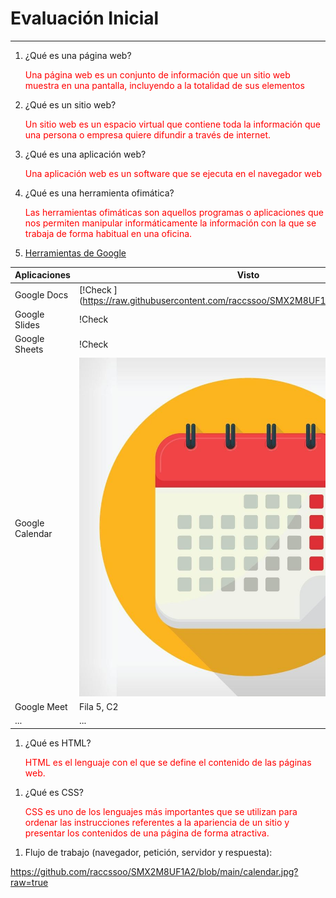 
# Evaluación Inicial 
________________________________________

1. ¿Qué es una página web? 

    <span style="color:red">Una página web es un conjunto de información que un sitio web muestra en una pantalla, incluyendo a la totalidad de sus elementos 
</span>

2.  ¿Qué es un sitio web?
   
    <span style="color:red"> Un sitio web es un espacio virtual que contiene toda la información que una persona o empresa quiere difundir a través de internet.
</span>

3.  ¿Qué es una aplicación web?
   
    <span style="color:red">Una aplicación web es un software que se ejecuta en el navegador web
    </span>

4.  ¿Qué es una herramienta ofimática? 
   
    <span style="color:red">Las herramientas ofimáticas son aquellos programas o aplicaciones que nos permiten manipular informáticamente la información con la que se trabaja de forma habitual en una oficina.
</span>

5.  [Herramientas de Google](https://www.google.com/intl/es-419/chrome/browser-tools "Herramientas de Google")

| Aplicaciones | Visto |
|-----------|-----------|
| Google Docs |[!Check ] (https://raw.githubusercontent.com/raccssoo/SMX2M8UF1A2/main/check.webp)
| Google Slides |!Check |
| Google Sheets |!Check |
| Google Calendar |![Calendar](https://github.com/raccssoo/SMX2M8UF1A2/blob/main/calendar.jpg)|
| Google Meet | Fila 5, C2 |
| ... | ... |

1. ¿Qué es HTML?

    <span style="color:red">HTML es el lenguaje con el que se define el contenido de las páginas web.
</span>

1. ¿Qué es CSS? 

    <span style="color:red">CSS es uno de los lenguajes más importantes que se utilizan para ordenar las instrucciones referentes a la apariencia de un sitio y presentar los contenidos de una página de forma atractiva. 
</span>

1. Flujo de trabajo (navegador, petición, servidor y respuesta):
   
https://github.com/raccssoo/SMX2M8UF1A2/blob/main/calendar.jpg?raw=true